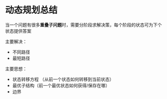 # 动态规划总结

当一个问题有很多**重叠子问题**时，需要分阶段求解决策，每个阶段的状态可为下个状态提供答案

主要解决：
* 不同路径
* 最短路径

主要思想：
* 状态转移方程 （从前一个状态如何转移到当前状态）
* 最优子结构（前一个最优状态如何获得/保存在哪）
* 边界

